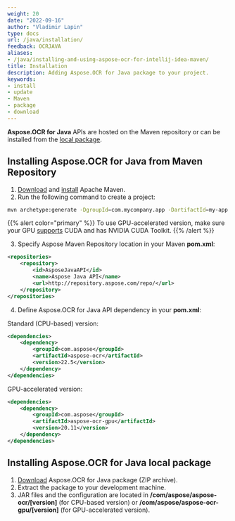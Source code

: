 ```yaml
---
weight: 20
date: "2022-09-16"
author: "Vladimir Lapin"
type: docs
url: /java/installation/
feedback: OCRJAVA
aliases:
- /java/installing-and-using-aspose-ocr-for-intellij-idea-maven/
title: Installation
description: Adding Aspose.OCR for Java package to your project.
keywords:
- install
- update
- Maven
- package
- download
---
```


**Aspose.OCR for Java** APIs are hosted on the Maven repository or can be installed from the [local package](https://releases.aspose.com/ocr/java/).

## Installing Aspose.OCR for Java from Maven Repository

1. [Download](https://maven.apache.org/download.cgi) and [install](https://maven.apache.org/install.html) Apache Maven.
2. Run the following command to create a project:

```bash
mvn archetype:generate -DgroupId=com.mycompany.app -DartifactId=my-app -DarchetypeArtifactId=maven-archetype-quickstart -DarchetypeVersion=1.4 -DinteractiveMode=false
```

{{% alert color="primary" %}} 
To use GPU-accelerated version, make sure your GPU [supports](/ocr/java/installation/gpu/) CUDA and has NVIDIA CUDA Toolkit.
{{% /alert %}} 

3. Specify Aspose Maven Repository location in your Maven **pom.xml**:

```xml
<repositories>
    <repository>
        <id>AsposeJavaAPI</id>
        <name>Aspose Java API</name>
        <url>http://repository.aspose.com/repo/</url>
    </repository>
</repositories>
```

4. Define Aspose.OCR for Java API dependency in your **pom.xml**:

Standard (CPU-based) version:

```xml
<dependencies>
    <dependency>
        <groupId>com.aspose</groupId>
        <artifactId>aspose-ocr</artifactId>
        <version>22.5</version>
    </dependency>
</dependencies>
```

GPU-accelerated version:

```xml
<dependencies>
    <dependency>
        <groupId>com.aspose</groupId>
        <artifactId>aspose-ocr-gpu</artifactId>
        <version>20.11</version>
    </dependency>
</dependencies>
```

## Installing Aspose.OCR for Java local package

1. [Download](https://releases.aspose.com/ocr/java/) Aspose.OCR for Java package (ZIP archive).
2. Extract the package to your development machine.
3. JAR files and the configuration are located in **/com/aspose/aspose-ocr/[version]** (for CPU-based version) or **/com/aspose/aspose-ocr-gpu/[version]** (for GPU-accelerated version).
